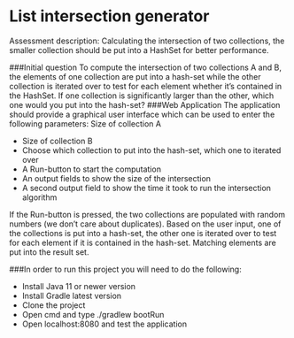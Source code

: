 # List intersection generator

Assessment description:
Calculating the intersection of two collections, the smaller collection should be
put into a HashSet for better performance.

###Initial question
To compute the intersection of two collections A and B, the elements of one collection are put into a hash-set
while the other collection is iterated over to test for each element whether it’s contained in the HashSet. If
one collection is significantly larger than the other, which one would you put into the hash-set?
###Web Application
The application should provide a graphical user interface which can be used to enter the following
parameters:
 Size of collection A
* Size of collection B
* Choose which collection to put into the hash-set, which one to iterated over
* A Run-button to start the computation
* An output fields to show the size of the intersection
* A second output field to show the time it took to run the intersection algorithm

If the Run-button is pressed, the two collections are populated with random numbers (we don’t care about
duplicates). Based on the user input, one of the collections is put into a hash-set, the other one is iterated
over to test for each element if it is contained in the hash-set. Matching elements are put into the result set.

###In order to run this project you will need to do the following:
* Install Java 11 or newer version
* Install Gradle latest version
* Clone the project
* Open cmd and type ./gradlew bootRun
* Open localhost:8080 and test the application
